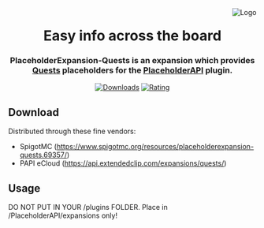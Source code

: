 
<img src="https://i.imgur.com/njmfvw4.png" alt="Logo" align="right">
<div align="center">
  <h1>Easy info across the board</h1>
  <h3>PlaceholderExpansion-Quests is an expansion which provides <a href="https://github.com/PikaMug/Quests">Quests</a> placeholders for the <a href="https://github.com/PlaceholderAPI/PlaceholderAPI">PlaceholderAPI</a> plugin.</h3>
  
[![Downloads](https://img.shields.io/spiget/downloads/69357)](https://www.spigotmc.org/resources/placeholderexpansion-quests.69357/)
[![Rating](https://img.shields.io/spiget/stars/69357)](https://www.spigotmc.org/resources/placeholderexpansion-quests.69357/)
</div>


Download
---

Distributed through these fine vendors:
- SpigotMC (https://www.spigotmc.org/resources/placeholderexpansion-quests.69357/)
- PAPI eCloud (https://api.extendedclip.com/expansions/quests/)

Usage
---

DO NOT PUT IN YOUR /plugins FOLDER. Place in /PlaceholderAPI/expansions only!
